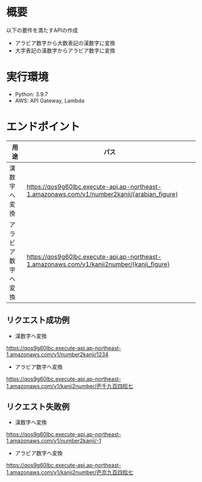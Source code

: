 # 概要

以下の要件を満たすAPIの作成

- アラビア数字から大数表記の漢数字に変換
- 大字表記の漢数字からアラビア数字に変換

# 実行環境

- Python: 3.9.7
- AWS: API Gateway, Lambda

# エンドポイント

|用途|パス|
|---|---|
|漢数字へ変換|https://qos9g60lbc.execute-api.ap-northeast-1.amazonaws.com/v1/number2kanji/{arabian_figure}|
|アラビア数字へ変換|https://qos9g60lbc.execute-api.ap-northeast-1.amazonaws.com/v1/kanji2number/{kanji_figure}|

## リクエスト成功例

- 漢数字へ変換

https://qos9g60lbc.execute-api.ap-northeast-1.amazonaws.com/v1/number2kanji/1234

- アラビア数字へ変換

https://qos9g60lbc.execute-api.ap-northeast-1.amazonaws.com/v1/kanji2number/壱千九百四拾七

## リクエスト失敗例

- 漢数字へ変換

https://qos9g60lbc.execute-api.ap-northeast-1.amazonaws.com/v1/number2kanji/-1

- アラビア数字へ変換

https://qos9g60lbc.execute-api.ap-northeast-1.amazonaws.com/v1/kanji2number/壱京九百四拾七